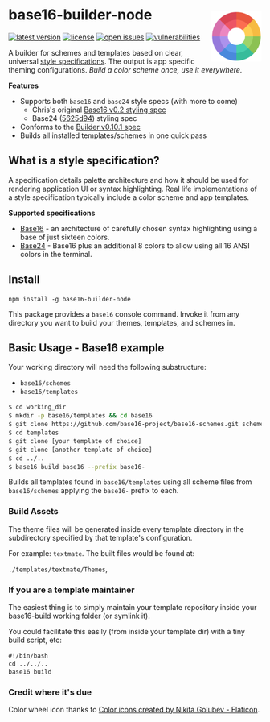 # base16-builder-node <img alt="Color wheel" src="./color_wheel.png" width="100" align="right" style="padding-top:0.6rem;">

[![latest version](https://badgen.net/npm/v/base16-builder-node?label=latest)](https://www.npmjs.com/package/base16-builder-node)
[![license](https://badgen.net/badge/license/MIT/cyan)](https://github.com/joshgoebel/base16-builder-node/blob/main/LICENSE)
[![open issues](https://badgen.net/github/open-issues/joshgoebel/base16-builder-node)](https://github.com/base16-project/base16-builder-node/issues)
[![vulnerabilities](https://badgen.net/snyk/base16-project/base16-builder-node)](https://snyk.io/test/github/base16-project/base16-builder-node?targetFile=package.json)
<!-- ![build and CI status](https://badgen.net/github/checks/joshgoebel/base16-builder-node/main?label=build) -->
<!-- [![code quality](https://badgen.net/lgtm/grade/g/joshgoebel/base16-builder-node/js?label=code+quality)](https://lgtm.com/projects/g/joshgoebel/base16-builder-node/?mode=list) -->


A builder for schemes and templates based on clear, universal [style specifications](#what-is-a-style-specification).  The output is app specific theming configurations.  _Build a color scheme once, use it everywhere._

**Features**

- Supports both `base16` and `base24` style specs (with more to come)
   - Chris's original [Base16 v0.2 styling spec](https://github.com/chriskempson/base16)
   - Base24 ([5625d94](https://github.com/Base24/base24/commit/5625d94c0720c38cc7a0703766d61131a6bda5a6)) styling spec
- Conforms to the [Builder v0.10.1 spec](https://github.com/base16-project/base16/blob/main/builder.md)
- Builds all installed templates/schemes in one quick pass


## What is a style specification?

A specification details palette architecture and how it should be used for rendering application UI or syntax highlighting.  Real life implementations of a style specification typically include a color scheme and app templates.

**Supported specifications**

- [Base16](https://github.com/base16-project/base16) - an architecture of carefully chosen syntax highlighting using a base of just sixteen colors.
- [Base24](https://github.com/Base24/base24) - Base16 plus an additional 8 colors to allow using all 16 ANSI colors in the terminal.


## Install

```
npm install -g base16-builder-node
```

This package provides a `base16` console command.  Invoke it from any directory you want to build your themes, templates, and schemes in.


## Basic Usage - Base16 example

Your working directory will need the following substructure:

- `base16/schemes`
- `base16/templates`


```sh
$ cd working_dir
$ mkdir -p base16/templates && cd base16
$ git clone https://github.com/base16-project/base16-schemes.git schemes
$ cd templates
$ git clone [your template of choice]
$ git clone [another template of choice]
$ cd ../..
$ base16 build base16 --prefix base16-
```

Builds all templates found in `base16/templates` using all scheme files from `base16/schemes` applying the `base16-` prefix to each.


### Build Assets

The theme files will be generated inside every template directory in the
subdirectory specified by that template's configuration.

For example: `textmate`. The built files would be found at:

 `./templates/textmate/Themes`,


### If you are a template maintainer

The easiest thing is to simply maintain your template repository inside your base16-build working folder (or symlink it).

You could facilitate this easily (from inside your template dir) with a tiny build script, etc:

```shell
#!/bin/bash
cd ../../..
base16 build
```

### Credit where it's due

Color wheel icon thanks to [Color icons created by Nikita Golubev - Flaticon](https://www.flaticon.com/free-icons/color).

